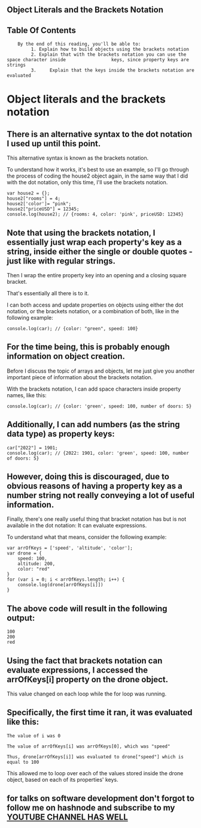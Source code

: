 ## Object Literals and the Brackets Notation

 ## Table Of Contents
        By the end of this reading, you'll be able to:
             1. Explain how to build objects using the brackets notation
             2. Explain that with the brackets notation you can use the space character inside                 keys, since property keys are strings
             3.     Explain that the keys inside the brackets notation are evaluated

# Object literals and the brackets notation
 
## There is an alternative syntax to the dot notation I used up until this point.

This alternative syntax is known as the brackets notation.

To understand how it works, it's best to use an example, so I'll go through the process of coding the house2 object again, in the same way that I did with the dot notation, only this time, I'll use the brackets notation.

```
var house2 = {};
house2["rooms"] = 4;
house2['color']= "pink";
house2["priceUSD"] = 12345;
console.log(house2); // {rooms: 4, color: 'pink', priceUSD: 12345}
```
## Note that using the brackets notation, I essentially just wrap each property's key as a string, inside either the single or double quotes - just like with regular strings. 

Then I wrap the entire property key into an opening and a closing square bracket.

That's essentially all there is to it.

I can both access and update properties on objects using either the dot notation, or the brackets notation, or a combination of both, like in the following example:

```
console.log(car); // {color: "green", speed: 100}
```
## For the time being, this is probably enough information on object creation. 

Before I discuss the topic of arrays and objects, let me just give you another important piece of information about the brackets notation. 

With the brackets notation, I can add space characters inside property names, like this:  

```
console.log(car); // {color: 'green', speed: 100, number of doors: 5}
```
## Additionally, I can add numbers (as the string data type) as property keys:  
```
car["2022"] = 1901;
console.log(car); // {2022: 1901, color: 'green', speed: 100, number of doors: 5}
```
## However, doing this is discouraged, due to obvious reasons of having a property key as a number string not really conveying a lot of useful information.

Finally, there's one really useful thing that bracket notation has but is not available in the dot notation: It can evaluate expressions.

To understand what that means, consider the following example:

```
var arrOfKeys = ['speed', 'altitude', 'color'];
var drone = {
    speed: 100,
    altitude: 200,
    color: "red"
}
for (var i = 0; i < arrOfKeys.length; i++) {
    console.log(drone[arrOfKeys[i]])
}
```
## The above code will result in the following output:  
```
100
200
red
```
## Using the fact that brackets notation can evaluate expressions, I accessed the arrOfKeys[i] property on the drone object. 

This value changed on each loop while the for loop was running.

## Specifically, the first time it ran, it was evaluated like this: 

    The value of i was 0 

    The value of arrOfKeys[i] was arrOfKeys[0], which was "speed" 

    Thus, drone[arrOfKeys[i]] was evaluated to drone["speed"] which is equal to 100

This allowed me to loop over each of the values stored inside the drone object, based on each of its properties' keys.

## for talks on software development don't forgot to follow me on hashnode and subscribe to my [YOUTUBE CHANNEL HAS WELL](https://www.youtube.com/channel/UCAOdLWYUTCgX5PjNSI2DNIg) 
